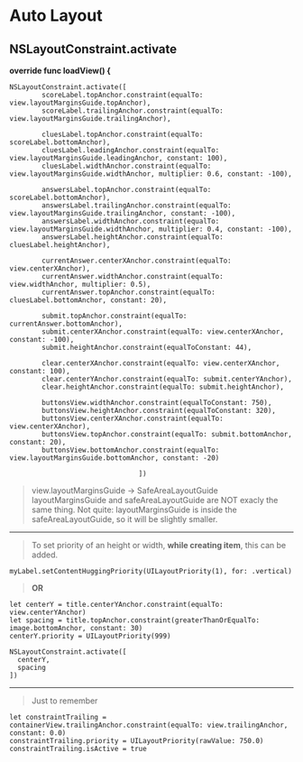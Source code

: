 # Auto Layout

## NSLayoutConstraint.activate


**override func loadView() {**

    NSLayoutConstraint.activate([
            scoreLabel.topAnchor.constraint(equalTo: view.layoutMarginsGuide.topAnchor),
            scoreLabel.trailingAnchor.constraint(equalTo: view.layoutMarginsGuide.trailingAnchor),

            cluesLabel.topAnchor.constraint(equalTo: scoreLabel.bottomAnchor),
            cluesLabel.leadingAnchor.constraint(equalTo: view.layoutMarginsGuide.leadingAnchor, constant: 100),
            cluesLabel.widthAnchor.constraint(equalTo: view.layoutMarginsGuide.widthAnchor, multiplier: 0.6, constant: -100),
            
            answersLabel.topAnchor.constraint(equalTo: scoreLabel.bottomAnchor),
            answersLabel.trailingAnchor.constraint(equalTo: view.layoutMarginsGuide.trailingAnchor, constant: -100),
            answersLabel.widthAnchor.constraint(equalTo: view.layoutMarginsGuide.widthAnchor, multiplier: 0.4, constant: -100),
            answersLabel.heightAnchor.constraint(equalTo: cluesLabel.heightAnchor),
            
            currentAnswer.centerXAnchor.constraint(equalTo: view.centerXAnchor),
            currentAnswer.widthAnchor.constraint(equalTo: view.widthAnchor, multiplier: 0.5),
            currentAnswer.topAnchor.constraint(equalTo: cluesLabel.bottomAnchor, constant: 20),
            
            submit.topAnchor.constraint(equalTo: currentAnswer.bottomAnchor),
            submit.centerXAnchor.constraint(equalTo: view.centerXAnchor, constant: -100),
            submit.heightAnchor.constraint(equalToConstant: 44),
            
            clear.centerXAnchor.constraint(equalTo: view.centerXAnchor, constant: 100),
            clear.centerYAnchor.constraint(equalTo: submit.centerYAnchor),
            clear.heightAnchor.constraint(equalTo: submit.heightAnchor),
            
            buttonsView.widthAnchor.constraint(equalToConstant: 750),
            buttonsView.heightAnchor.constraint(equalToConstant: 320),
            buttonsView.centerXAnchor.constraint(equalTo: view.centerXAnchor),
            buttonsView.topAnchor.constraint(equalTo: submit.bottomAnchor, constant: 20),
            buttonsView.bottomAnchor.constraint(equalTo: view.layoutMarginsGuide.bottomAnchor, constant: -20)
            
                                    ]) 
                                    
> view.layoutMarginsGuide -> SafeAreaLayoutGuide
  layoutMarginsGuide and safeAreaLayoutGuide are NOT exacly the same thing. Not quite: layoutMarginsGuide is inside the safeAreaLayoutGuide, so it will be slightly smaller.
  
 ---
 
 > To set priority of an height or width, **while creating item**, this can be added.
 
    myLabel.setContentHuggingPriority(UILayoutPriority(1), for: .vertical)
    
> **OR**
    
    let centerY = title.centerYAnchor.constraint(equalTo: view.centerYAnchor)
    let spacing = title.topAnchor.constraint(greaterThanOrEqualTo: image.bottomAnchor, constant: 30)
    centerY.priority = UILayoutPriority(999)

    NSLayoutConstraint.activate([
      centerY,
      spacing
    ])
 
 ---
 
 
> Just to remember
 
    let constraintTrailing = containerView.trailingAnchor.constraint(equalTo: view.trailingAnchor, constant: 0.0)
    constraintTrailing.priority = UILayoutPriority(rawValue: 750.0)
    constraintTrailing.isActive = true
            
  
  
